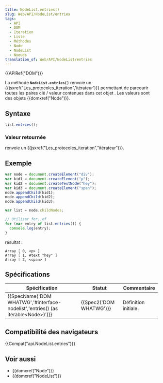 ```yaml
---
title: NodeList.entries()
slug: Web/API/NodeList/entries
tags:
  - API
  - DOM
  - Iteration
  - Liste
  - Méthodes
  - Node
  - NodeList
  - Noeuds
translation_of: Web/API/NodeList/entries
---
```

{{APIRef("DOM")}}

La méthode **`NodeList.entries()`** renvoie un {{jsxref("Les_protocoles_iteration",'itérateur')}} permettant de parcourir toutes les paires clé / valeur contenues dans cet objet . Les valeurs sont des objets {{domxref("Node")}}.

## Syntaxe

```js
list.entries();
```

### Valeur retournée

renvoie un {{jsxref("Les_protocoles_iteration","itérateur")}}.

## Exemple

```js
var node = document.createElement("div");
var kid1 = document.createElement("p");
var kid2 = document.createTextNode("hey");
var kid3 = document.createElement("span");
node.appendChild(kid1);
node.appendChild(kid2);
node.appendChild(kid3);

var list = node.childNodes;

// Utiliser for..of
for (var entry of list.entries()) {
  console.log(entry);
}
```

résultat :

```
Array [ 0, <p> ]
Array [ 1, #text "hey" ]
Array [ 2, <span> ]
```

## Spécifications

| Spécification                                                                                                        | Statut                           | Commentaire          |
| -------------------------------------------------------------------------------------------------------------------- | -------------------------------- | -------------------- |
| {{SpecName('DOM WHATWG','#interface-nodelist','entries() (as iterable&lt;Node&gt;)')}} | {{Spec2('DOM WHATWG')}} | Définition initiale. |

## Compatibilité des navigateurs

{{Compat("api.NodeList.entries")}}

## Voir aussi

- {{domxref("Node")}}
- {{domxref("NodeList")}}
